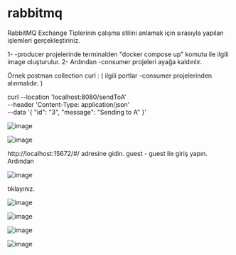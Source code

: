 # rabbitmq

RabbitMQ Exchange Tiplerinin çalışma stilini anlamak için sırasıyla yapılan işlemleri gerçekleştiriniz.

1- -producer projelerinde terminalden "docker compose up" komutu ile ilgili image oluşturulur. 
2- Ardından -consumer projeleri ayağa kaldırılır.

Örnek postman collection curl : ( ilgili portlar -consumer projelerinden alınmalıdır. )

curl --location 'localhost:8080/sendToA' \
--header 'Content-Type: application/json' \
--data '{
    "id": "3",
    "message": "Sending to A"
}'


![image](https://github.com/user-attachments/assets/748eda83-8f1d-40cc-904e-a4548c69bc73)


![image](https://github.com/user-attachments/assets/b92dbc69-27c2-4a19-ab56-41559b46edb6)

http://localhost:15672/#/ adresine gidin.
guest - guest ile giriş yapın.
Ardından

![image](https://github.com/user-attachments/assets/46ee6cdc-d496-40ea-ba2a-fda92c0cf088)

tıklayınız.

![image](https://github.com/user-attachments/assets/833aa1b9-c944-4ced-850e-84b1c728093d)

![image](https://github.com/user-attachments/assets/7e960bec-728c-48ff-a2fd-1cd830612dae)

![image](https://github.com/user-attachments/assets/66aca052-26e2-4da8-8820-3103e03d1ba1)

![image](https://github.com/user-attachments/assets/52df26db-5a65-4f67-be66-383b5c0b55be)






